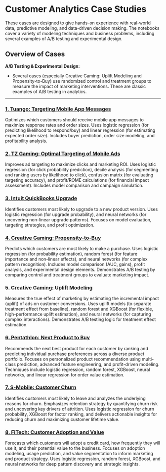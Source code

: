 # Customer Analytics Case Studies

These cases are designed to give hands-on experience with real-world data, predictive modeling, and data-driven decision making. The notebooks cover a variety of modeling techniques and business problems, including several examples of A/B testing and experimental design.

## Overview of Cases

**A/B Testing & Experimental Design:**
- Several cases (especially Creative Gaming: Uplift Modeling and Propensity-to-Buy) use randomized control and treatment groups to measure the impact of marketing interventions. These are classic examples of A/B testing in analytics.

---

### [1. Tuango: Targeting Mobile App Messages](tuango.ipynb)
Optimizes which customers should receive mobile app messages to maximize response rates and order sizes. Uses logistic regression (for predicting likelihood to respond/buy) and linear regression (for estimating expected order size). Includes buyer prediction, order size modeling, and profitability analysis.

### [2. TZ Gaming: Optimal Targeting of Mobile Ads](tz-gaming.ipynb)
Improves ad targeting to maximize clicks and marketing ROI. Uses logistic regression (for click probability prediction), decile analysis (for segmenting and ranking users by likelihood to click), confusion matrix (for evaluating targeting accuracy), and profit/ROME calculations (for financial impact assessment). Includes model comparison and campaign simulation.

### [3. Intuit QuickBooks Upgrade](intuit.ipynb)
Identifies customers most likely to upgrade to a new product version. Uses logistic regression (for upgrade probability), and neural networks (for uncovering non-linear upgrade patterns). Focuses on model evaluation, targeting strategies, and profit optimization.

### [4. Creative Gaming: Propensity-to-Buy](cg-prop.ipynb)
Predicts which customers are most likely to make a purchase. Uses logistic regression (for probability estimation), random forest (for feature importance and non-linear effects), and neural networks (for complex pattern recognition). Includes model comparison (AUC, gains), profit analysis, and experimental design elements. Demonstrates A/B testing by comparing control and treatment groups to evaluate marketing impact.

### [5. Creative Gaming: Uplift Modeling](cg-uplift.ipynb)
Measures the true effect of marketing by estimating the incremental impact (uplift) of ads on customer conversions. Uses uplift models (to separate treatment effect from baseline), random forest and XGBoost (for flexible, high-performance uplift estimation), and neural networks (for capturing complex interactions). Demonstrates A/B testing logic for treatment effect estimation.

### [6. Pentathlon: Next Product to Buy](pentathlon_nptb.ipynb)
Recommends the next best product for each customer by ranking and predicting individual purchase preferences across a diverse product portfolio. Focuses on personalized product recommendation using multi-class prediction, advanced feature engineering, and profit-driven modeling. Techniques include logistic regression, random forest, XGBoost, neural networks, and linear regression for order value estimation.

### [7. S-Mobile: Customer Churn](s-mobile.ipynb)
Identifies customers most likely to leave and analyzes the underlying reasons for churn. Emphasizes retention strategy by quantifying churn risk and uncovering key drivers of attrition. Uses logistic regression for churn probability, XGBoost for factor ranking, and delivers actionable insights for reducing churn and maximizing customer lifetime value.

### [8. FiTech: Customer Adoption and Value](fitech.ipynb)
Forecasts which customers will adopt a credit card, how frequently they will use it, and their potential value to the business. Focuses on adoption modeling, usage prediction, and value segmentation to inform marketing and product strategy. Uses logistic regression, random forest, XGBoost, and neural networks for deep pattern discovery and strategic insights.


